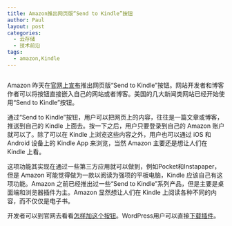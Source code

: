 ```yaml
---
title: Amazon推出网页版“Send to Kindle”按钮
author: Paul
layout: post
categories:
  - 云存储
  - 技术前沿
tags:
  - amazon,Kindle
---
```


<p style="text-align: center;">

  <img src="http://img.hz.mk/2013-0103/send-to-kindle.png" alt="" />

</p>

Amazon 昨天在<a href="http://www.kindlepost.com/2013/03/send-to-kindle-button.html" target="_blank">官网上宣布</a>推出网页版&ldquo;Send to Kindle&rdquo;按钮。网站开发者和博客作者可以将按钮直接嵌入自己的网站或者博客。美国的几大新闻类网站已经开始使用&ldquo;Send to Kindle&rdquo;按钮。

通过&ldquo;Send to Kindle&rdquo;按钮，用户可以把网页上的内容，往往是一篇文章或博客，推送到自己的 Kindle 上面去。按一下之后，用户只要登录到自己的 Amazon 账户就可以了。除了可以在 Kindle 上浏览这些内容之外，用户也可以通过 iOS 和 Android 设备上的 Kindle App 来浏览，当然 Amazon 主要还是想让人们在 Kindle 上看。

这项功能其实现在通过一些第三方应用就可以做到，例如Pocket和Instapaper，但是 Amazon 可能觉得做为一款以阅读为强项的平板电脑，Kindle 应该自己有这项功能。Amazon 之前已经推出过一些&ldquo;Send to Kindle&rdquo;系列产品，但是主要是桌面端和浏览器插件为主。Amazon 显然想让人们在 Kindle 上阅读各种不同的内容，而不仅仅是电子书。

开发者可以到官网去看看<a href="http://www.amazon.com/gp/sendtokindle/developers/button" target="_blank">怎样加这个按钮</a>。WordPress用户可以直接<a href="http://wordpress.org/extend/plugins/send-to-kindle/" target="_blank">下载插件</a>。